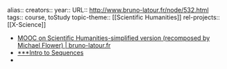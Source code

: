 alias::
creators::
year::
URL:: http://www.bruno-latour.fr/node/532.html
tags:: course, toStudy
topic-theme:: [[Scientific Humanities]]
rel-projects:: [[X-Science]]


- [MOOC on Scientific Humanities-simplified version (recomposed by Michael Flower) | bruno-latour.fr](http://www.bruno-latour.fr/node/532.html)
- [***Intro to Sequences](http://www.bruno-latour.fr/sites/default/files/downloads/Scientific%20Humanities%20MOOC.pdf)
-
